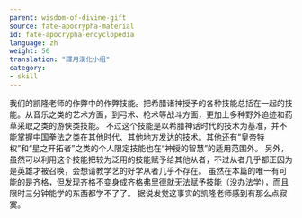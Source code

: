 ```yaml
---
parent: wisdom-of-divine-gift
source: fate-apocrypha-material
id: fate-apocrypha-encyclopedia
language: zh
weight: 56
translation: "譯月漢化小组"
category:
- skill
---
```


我们的凯隆老师的作弊中的作弊技能。把希腊诸神授予的各种技能总括在一起的技能。从音乐之类的艺术方面，到弓术、枪术等战斗方面，更加上多种野外追迹和药草采取之类的游侠类技能。
不过这个技能是以希腊神话时代的技术为基准，并不能掌握中国拳法之类在其他时代、其他地方发达的技术。其他还有“皇帝特权”和“星之开拓者”之类的个人限定技能也在“神授的智慧”的适用范围外。
另外，虽然可以利用这个技能把较为泛用的技能赋予给其他从者，不过从者几乎都正因为是英雄才被召唤，会想请教学艺的好学从者几乎不存在。
虽然在本篇的唯一有可能的是齐格，但发现齐格不变身成齐格弗里德就无法赋予技能（没办法学），而且限时三分钟能学的东西都学不了了。
据说发觉这事实的凯隆老师感到有那么点寂寞。
